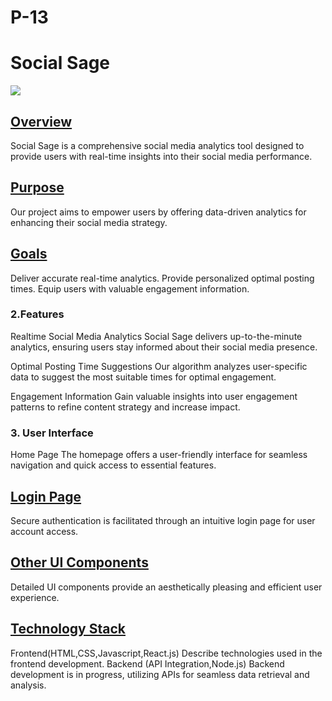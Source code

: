 # P-13
# Social Sage

<img src="./src/mainp">

## <u>Overview</u>
Social Sage is a comprehensive social media analytics tool designed to provide users with real-time insights into their social media performance.

## <u>Purpose</u>
Our project aims to empower users by offering data-driven analytics for enhancing their social media strategy.

## <u>Goals</u>
Deliver accurate real-time analytics.
Provide personalized optimal posting times.
Equip users with valuable engagement information.

### 2.Features
Realtime Social Media Analytics
Social Sage delivers up-to-the-minute analytics, ensuring users stay informed about their social media presence.

Optimal Posting Time Suggestions
Our algorithm analyzes user-specific data to suggest the most suitable times for optimal engagement.

Engagement Information
Gain valuable insights into user engagement patterns to refine content strategy and increase impact.

### 3. User Interface
Home Page
The homepage offers a user-friendly interface for seamless navigation and quick access to essential features.

## <u>Login Page</u>
Secure authentication is facilitated through an intuitive login page for user account access.

## <u>Other UI Components</u>
Detailed UI components provide an aesthetically pleasing and efficient user experience.

## <u>Technology Stack</u>
Frontend(HTML,CSS,Javascript,React.js)
Describe technologies used in the frontend development.
Backend (API Integration,Node.js)
Backend development is in progress, utilizing APIs for seamless data retrieval and analysis.

